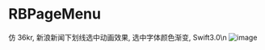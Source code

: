 # RBPageMenu
仿 36kr, 新浪新闻下划线选中动画效果, 选中字体颜色渐变, Swift3.0\n
![image](https://github.com/robinccer/RBPageMenu/raw/master/ezgif.com-resize.gif)
